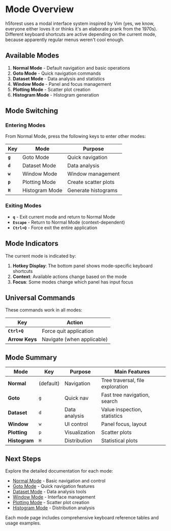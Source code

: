 # Mode Overview

h5forest uses a modal interface system inspired by Vim (yes, we know, everyone either loves it or thinks it's an elaborate prank from the 1970s). Different keyboard shortcuts are active depending on the current mode, because apparently regular menus weren't cool enough.

## Available Modes

1. **Normal Mode** - Default navigation and basic operations
2. **Goto Mode** - Quick navigation commands  
3. **Dataset Mode** - Data analysis and statistics
4. **Window Mode** - Panel and focus management
5. **Plotting Mode** - Scatter plot creation
6. **Histogram Mode** - Histogram generation

## Mode Switching

### Entering Modes

From Normal Mode, press the following keys to enter other modes:

| Key | Mode | Purpose |
|-----|------|---------|
| **`g`** | Goto Mode | Quick navigation |
| **`d`** | Dataset Mode | Data analysis |
| **`w`** | Window Mode | Window management |
| **`p`** | Plotting Mode | Create scatter plots |
| **`H`** | Histogram Mode | Generate histograms |

### Exiting Modes

- **`q`** - Exit current mode and return to Normal Mode
- **`Escape`** - Return to Normal Mode (context-dependent)
- **`Ctrl+Q`** - Force exit the entire application

## Mode Indicators

The current mode is indicated by:

1. **Hotkey Display**: The bottom panel shows mode-specific keyboard shortcuts
2. **Context**: Available actions change based on the mode
3. **Focus**: Some modes change which panel has input focus

## Universal Commands

These commands work in all modes:

| Key | Action |
|-----|--------|
| **`Ctrl+Q`** | Force quit application |
| **Arrow Keys** | Navigate (when applicable) |

## Mode Summary

| Mode | Key | Purpose | Main Features |
|------|-----|---------|---------------|
| **Normal** | (default) | Navigation | Tree traversal, file exploration |
| **Goto** | `g` | Quick nav | Fast tree navigation, search |
| **Dataset** | `d` | Data analysis | Value inspection, statistics |
| **Window** | `w` | UI control | Panel focus, layout |
| **Plotting** | `p` | Visualization | Scatter plots |
| **Histogram** | `H` | Distribution | Statistical plots |

## Next Steps

Explore the detailed documentation for each mode:

- [Normal Mode](normal.md) - Basic navigation and control
- [Goto Mode](jump.md) - Quick navigation features  
- [Dataset Mode](dataset.md) - Data analysis tools
- [Window Mode](window.md) - Interface management
- [Plotting Mode](plotting.md) - Scatter plot creation
- [Histogram Mode](histogram.md) - Distribution analysis

Each mode page includes comprehensive keyboard reference tables and usage examples.